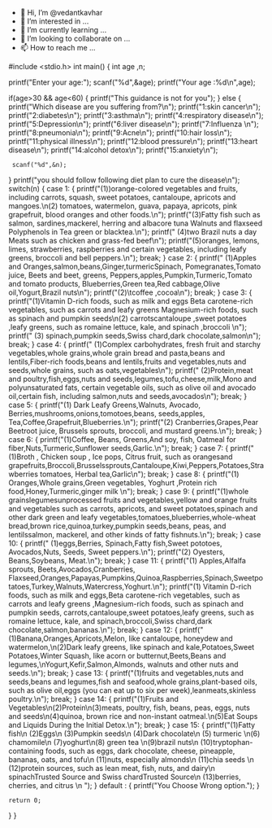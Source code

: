
- 👋 Hi, I’m @vedantkavhar
- 👀 I’m interested in ...
- 🌱 I’m currently learning ...
- 💞️ I’m looking to collaborate on ...
- 📫 How to reach me ...

<!---
vedantkavhar/vedantkavhar is a ✨ special ✨ repository because its `README.md` (this file) appears on your GitHub profile.
You can click the Preview link to take a look at your changes.
--->
#include <stdio.h>
int main() 
{
    int age ,n;
     
   printf("Enter your age:");
   scanf("%d",&age);
   printf("Your age :%d\n",age);
   
   if(age>30 && age<60)
   {
     printf("This guidance is not for you");
   }
   else
   {
     printf("Which disease are you suffering from?\n");
     printf("1:skin cancer\n");
     printf("2:diabetes\n");
     printf("3:asthma\n");
     printf("4:respiratory disease\n");
     printf("5:Depression\n");
     printf("6:liver disease\n");
     printf("7:Influenza \n");
     printf("8:pneumonia\n");
     printf("9:Acne\n");
     printf("10:hair loss\n");
     printf("11:physical illness\n");
     printf("12:blood pressure\n");
     printf("13:heart disease\n");
     printf("14:alcohol detox\n");
     printf("15:anxiety\n");
     
    
     scanf("%d",&n);
   }
   printf("you should follow following diet plan to cure the disease\n");
   switch(n)
   {
    case 1:
    {
      printf("(1))orange-colored vegetables and fruits,       including carrots, squash, sweet potatoes, cantaloupe, apricots and mangoes.\n(2) tomatoes, watermelon, guava, papaya, apricots, pink grapefruit, blood oranges and other foods.\n");
      printf("(3)Fatty fish such as salmon,  sardines,mackerel, herring and albacore tuna Walnuts and flaxseed Polyphenols in Tea green or blacktea.\n");
      printf(" (4)two Brazil nuts a day Meats such as chicken and grass-fed beef\n");
      printf("(5)oranges, lemons, limes, strawberries, raspberries and certain vegetables, including leafy greens, broccoli and bell peppers.\n");
      break;
    }
    case 2:
    {
      printf(" (1)Apples and Oranges,salmon,beans,Ginger,turmericSpinach, Pomegranates,Tomato juice, Beets and beet, greens, Peppers,apples,Pumpkin,Turmeric,Tomato and tomato products, Blueberries,Green tea,Red cabbage,Olive oil,Yogurt,Brazil nuts\n");
      printf("(2)\tcoffee ,cocoa\n");
      break;
    }
    case 3:
    {
      printf("(1)Vitamin D-rich foods, such as milk and eggs Beta carotene-rich vegetables, such as carrots and leafy greens Magnesium-rich foods, such as spinach and pumpkin seeds\n(2)     carrotscantaloupe ,sweet potatoes ,leafy greens, such as romaine lettuce, kale, and spinach  ,broccoli \n");
      printf(" (3) spinach,pumpkin seeds,Swiss chard,dark chocolate,salmon\n");
      break;
    }
    case 4:
    {
      printf(" (1)Complex carbohydrates, fresh fruit and starchy vegetables,whole grains,whole grain bread and pasta,beans and lentils,Fiber-rich foods,beans and lentils,fruits and vegetables,nuts and seeds,whole grains, such as oats,vegetables\n");
      printf(" (2)Protein,meat and poultry,fish,eggs,nuts and seeds,legumes,tofu,cheese,milk,Mono and polyunsaturated fats, certain vegetable oils, such as olive oil and avocado oil,certain fish, including salmon,nuts and seeds,avocados\n");
      break;
    }
    case 5:
    {
      printf("(1) Dark Leafy Greens,Walnuts, Avocado, Berries,mushrooms,onions,tomotoes,beans, seeds,apples, Tea,Coffee,Grapefruit,Blueberries.\n");
      printf("(2) Cranberries,Grapes,Pear Beetroot juice, Brussels sprouts, broccoli, and mustard greens.\n");
      break;
    }
    case 6:
    {
      printf("(1)Coffee, Beans, Greens,And soy, fish, Oatmeal for fiber,Nuts,Turmeric,Sunflower seeds,Garlic.\n");
      break;
      }
      case 7:
      {
          printf("(1)Broth , Chicken soup , Ice pops, Citrus fruit, such as orangesand grapefruits,Broccoli,Brusselssprouts,Cantaloupe,Kiwi,Peppers,Potatoes,Strawberries tomatoes, Herbal tea,Garlic\n");
      break;
    }
   case 8:
    {
      printf("(1) Oranges,Whole grains,Green vegetables, Yoghurt ,Protein rich food,Honey,Turmeric,ginger milk \n");
      break;
      }
    case 9:
    {
      printf("(1)whole grainslegumesunprocessed fruits and vegetables,yellow and orange fruits and vegetables such as carrots, apricots, and sweet potatoes,spinach and other dark green and leafy vegetables,tomatoes,blueberries,whole-wheat bread,brown rice,quinoa,turkey,pumpkin seeds,beans, peas, and lentilssalmon, mackerel, and other kinds of fatty fishnuts.\n");
      break;
    }
    case 10:
    {
      printf(" (1)eggs,Berries, Spinach,Fatty fish,Sweet pototoes, Avocados,Nuts, Seeds, Sweet peppers.\n");
      printf("(2) Oyesters, Beans,Soybeans, Meat.\n");
      break;
    }
   case 11:
    {
      printf("(1) Apples,Alfalfa sprouts, Beets,Avocados,Cranberries, Flaxseed,Oranges,Papayas,Pumpkins,Quinoa,Raspberries,Spinach,Sweetpotatoes,Turkey,Walnuts,Watercress,Yoghurt.\n");
      printf("(1) Vitamin D-rich foods, such as milk and eggs,Beta carotene-rich vegetables, such as carrots and leafy greens ,Magnesium-rich foods, such as spinach and pumpkin seeds, carrots,cantaloupe,sweet potatoes,leafy greens, such as romaine lettuce, kale, and spinach,broccoli,Swiss chard,dark chocolate,salmon,bananas.\n");
      break;
    }
   case 12:
    {
      printf("(1)Banana,Oranges,Apricots,Melon, like cantaloupe, honeydew and watermelon,\n(2)Dark leafy greens, like spinach and kale,Potatoes,Sweet Potatoes,Winter Squash, like acorn or butternut,Beets,Beans and legumes,\nYogurt,Kefir,Salmon,Almonds, walnuts and other nuts and seeds.\n");
      break;
    }
   case 13:
    {
      printf("(1)fruits and vegetables,nuts and seeds,beans and legumes,fish and seafood,whole grains,plant-based oils, such as olive oil,eggs (you can eat up to six per week),leanmeats,skinless poultry.\n");
      break;
    }
    case 14:
    {
      printf("(1)Fruits and Vegetables\n(2)Protein\n(3)meats, poultry, fish, beans, peas, eggs, nuts and seeds\n(4)quinoa, brown rice and non-instant oatmeal.\n(5)Eat Soups and Liquids During the Initial Detox.\n");
      break;
    }
    case 15:
    {
        printf("(1)Fatty fish\n (2)Eggs\n (3)Pumpkin seeds\n (4)Dark chocolate\n (5) turmeric \n(6) chamomile\n (7)yoghurt\n(8) green tea \n(9)brazil nuts\n (10)tryptophan-containing foods, such as eggs, dark chocolate, cheese, pineapple, bananas, oats, and tofu\n (11)nuts, especially almonds\n (11)chia seeds \n (12)protein sources, such as lean meat, fish, nuts, and dairy\n spinachTrusted Source and Swiss chardTrusted Source\n (13)berries, cherries, and citrus \n ");
    }
    default :
    {
      printf("You Choose Wrong option.");
    }
  
    return 0;
   }
}
